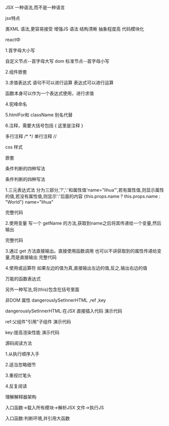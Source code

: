 JSX 一种语法,而不是一种语言

jsx特点

类XML 语法,更容易接受
增强JS 语法
结构清晰
抽象程度高
代码模块化


react中

1.首字母大小写

自定义节点--首字母大写
dom 标准节点--首字母小写

2.组件嵌套


3.求值表达式
语句不可以进行运算
表达式可以进行运算

函数本身可以作为一个表达式使用，进行求值

4.驼峰命名

5.htmlFor和 className 别名代替

6.注释，需要大括号包括
{
这里是注释
}

多行注释 /*  */
单行注释 //

css 样式

嵌套

条件判断的四种写法

条件判断的四种写法


1.三元表达式法
分为三部分,'?',':'和属性值'name="lihua"',若有属性值,则显示属性的值,若没有属性值,则显示':'后面的内容
{this.props.name ? this.props.name : "World"}
name="lihua"

完整代码
<script type="text/jsx">
var style = {
color: "red",
border: "1px #000 solid"
};
var HelloWorld; HelloWorld = React.createClass({
render: function () {
return <p>Hello , {this.props.name ? this.props.name : "World"}</p>
}
});
ReactDOM.render(<div style={style}><HelloWorld name="lihua"></HelloWorld></div> ,document.body);
</script>


2.使用变量
写一个 getName 的方法,获取到name之后将其传递给一个变量,然后输出

完整代码
<script type="text/jsx">
var style = {
color: "red",
border: "1px #000 solid"
};
var HelloWorld; HelloWorld = React.createClass({
getName:function () {
if (this.props.name)
return this.props.name;
else
return "World"
},
render: function () {
var name = this.getName();
return <p>Hello , {name}</p>
}
});
ReactDOM.render(<div style={style}><HelloWorld name="lihua"></HelloWorld></div> ,document.body);
</script>


3.通过 get 方法直接输出。直接使用函数调用
也可以不讲获取到的属性传递给变量,而是直接输出
完整代码
<script type="text/jsx">
var style = {
color: "red",
border: "1px #000 solid"
};
var HelloWorld; HelloWorld = React.createClass({
getName:function () {
if (this.props.name)
return this.props.name;
else
return "World"
},
render: function () {
return <p>Hello , {this.getName()}</p>
}
});
ReactDOM.render(<div style={style}><HelloWorld name="lihua"></HelloWorld></div> ,document.body);
</script>


4.使用或运算符
如果左边的值为真,直接输出左边的值,反之,输出右边的值
<script type="text/jsx">
var style = {
color: "red",
border: "1px #000 solid"
};
var HelloWorld; HelloWorld = React.createClass({
render: function () {
return <p>Hello , {this.props.name || "World"}</p>
}
});
ReactDOM.render(<div style={style}><HelloWorld name="lihua"></HelloWorld></div> ,document.body);
</script>



万能的函数表达式
<script type="text/jsx">
var style = {
color: "red",
border: "1px #000 solid"
};
var HelloWorld; HelloWorld = React.createClass({
render: function () {
return <p>Hello , {
(function (obj) {
if (obj.props.name)
return obj.props.name;
else
return "World"
})(this)
}</p>
}
});
ReactDOM.render(<div style={style}><HelloWorld name="lihua"></HelloWorld></div> ,document.body);
</script>

另外一种写法,将(this)包含在括号里面
<script type="text/jsx">
var style = {
color: "red",
border: "1px #000 solid"
};
var HelloWorld; HelloWorld = React.createClass({
render: function () {
return <p>Hello , {
(function (obj) {
if (obj.props.name)
return obj.props.name;
else
return "World"
}(this))
}</p>
}
});
ReactDOM.render(<div style={style}>
<HelloWorld name="lihua"></HelloWorld>
</div>, document.body);
</script>



非DOM 属性
dangerouslySetlnnerHTML ,ref ,key

dangerouslySetlnnerHTML:在JSX 直接插入代码
演示代码
<script type="text/jsx">
var style = {
color: "red",
border: "1px #000 solid"
};
var rawHtml = {
__html:"<h1>I`m inner HTML</h1>"
};
var HelloWorld; HelloWorld = React.createClass({
render: function () {
return <p>Hello , World</p>
}
});
ReactDOM.render(<div style={style} dangerouslySetInnerHTML={rawHtml}></div> ,document.body);
</script>


ref:父组件"引用"子组件
演示代码
<p ref="childp"></p>


key:提高渲染性能
演示代码
<script type="text/jsx">
var style = {
color: "red",
border: "1px #000 solid"
};
var HelloWorld; HelloWorld = React.createClass({
render: function () {
return <ul>
<li key="1">1</li>
<li key="2">2</li>
<li key="3">3</li>
<li key="4">4</li>
</ul>
}
});
ReactDOM.render(<div style={style} ><HelloWorld></HelloWorld></div> ,document.body);
</script>


源码阅读方法

1.从执行顺序入手

2.适当忽略细节

3.重视烂笔头

4.反复阅读


理解解释器架构

入口函数->载入所有模块->解析JSX 文件->执行JS


入口函数:判断环境,并引用大函数














































